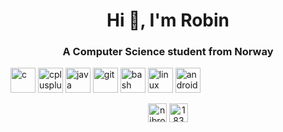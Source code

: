 <h1 align="center">Hi 👋, I'm Robin</h1>
<h3 align="center">A Computer Science student from Norway</h3>

<p align="left">  <img src="https://devicons.github.io/devicon/devicon.git/icons/c/c-original.svg" alt="c" width="40" height="40"/> <img src="https://devicons.github.io/devicon/devicon.git/icons/cplusplus/cplusplus-original.svg" alt="cplusplus" width="40" height="40"/> <img src="https://devicons.github.io/devicon/devicon.git/icons/java/java-original-wordmark.svg" alt="java" width="40" height="40"/> <img src="https://www.vectorlogo.zone/logos/git-scm/git-scm-icon.svg" alt="git" width="40" height="40"/> <img src="https://www.vectorlogo.zone/logos/gnu_bash/gnu_bash-icon.svg" alt="bash" width="40" height="40"/> <img src="https://devicons.github.io/devicon/devicon.git/icons/linux/linux-original.svg" alt="linux" width="40" height="40"/> <img src="https://devicons.github.io/devicon/devicon.git/icons/android/android-original-wordmark.svg" alt="android" width="40" height="40"/></p><p align="center">
<a href="https://twitter.com/nibrobb" target="blank"><img align="center" src="https://cdn.jsdelivr.net/npm/simple-icons@3.0.1/icons/twitter.svg" alt="nibrobb" height="30" width="30" /></a>
<a href="https://stackoverflow.com/users/1834432" target="blank"><img align="center" src="https://cdn.jsdelivr.net/npm/simple-icons@3.0.1/icons/stackoverflow.svg" alt="1834432" height="30" width="30" /></a>
</p>
